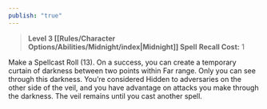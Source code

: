 ```yaml
---
publish: "true"
---
```

> **Level 3 [[Rules/Character Options/Abilities/Midnight/index|Midnight]] Spell**
> **Recall Cost:** 1

Make a Spellcast Roll (13). On a success, you can create a temporary curtain of darkness between two points within Far range. Only you can see through this darkness. You’re considered Hidden to adversaries on the other side of the veil, and you have advantage on attacks you make through the darkness. The veil remains until you cast another spell.
